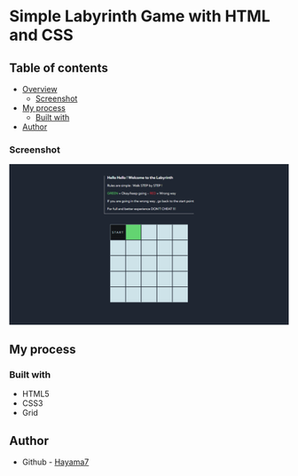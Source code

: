 # Simple Labyrinth Game with HTML and CSS

## Table of contents

- [Overview](#overview)
  - [Screenshot](#screenshot)
- [My process](#my-process)
  - [Built with](#built-with)
- [Author](#author)


### Screenshot

![](./preview.png)

## My process

### Built with

- HTML5 
- CSS3
- Grid


## Author
- Github - [Hayama7](https://github.com/Hayama7)

